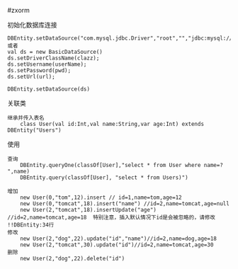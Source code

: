 #zxorm


初始化数据库连接

	DBEntity.setDataSource("com.mysql.jdbc.Driver","root","","jdbc:mysql://127.0.0.1:3306/db")
	或者
	val ds = new BasicDataSource()
    ds.setDriverClassName(clazz);
    ds.setUsername(userName);
    ds.setPassword(pwd);
    ds.setUrl(url);
    
    DBEntity.setDataSource(ds)


关联类

	继承并传入表名
		class User(val id:Int,val name:String,var age:Int) extends DBEntity("Users")

使用

	查询
		DBEntity.queryOne(classOf[User],"select * from User where name=? ",name)
		DBEntity.query(classOf[User], "select * from Users)")

	增加
		new User(0,"tom",12).insert // id=1,name=tom,age=12
		new User(0,"tomcat",18).insert("name") //id=2,name=tomcat,age=null
		new User(2,"tomcat",18).insertUpdate("age") //id=2,name=tomcat,age=18  特别注意，插入默认情况下id是会被忽略的，请修改 !!DBEntity:34行
	修改
		new User(2,"dog",22).update("id","name")//id=2,name=dog,age=18
		new User(2,"tomcat",30).update("id")//id=2,name=tomcat,age=30
	删除
		new User(2,"dog",22).delete("id")
		
		
		
